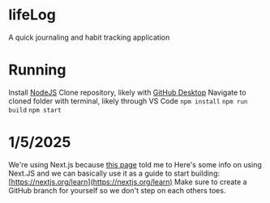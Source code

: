 # lifeLog
A quick journaling and habit tracking application



# Running
Install [NodeJS](https://nodejs.org/dist/v22.12.0/node-v22.12.0-x64.msi)
Clone repository, likely with [GitHub Desktop](https://central.github.com/deployments/desktop/desktop/latest/win32)
Navigate to cloned folder with terminal, likely through VS Code
`npm install`
`npm run build`
`npm start`

# 1/5/2025
We're using Next.js because [this page](https://react.dev/learn/start-a-new-react-project) told me to
Here's some info on using Next.JS and we can basically use it as a guide to start building: [https://nextjs.org/learn](https://nextjs.org/learn)
Make sure to create a GitHub branch for yourself so we don't step on each others toes.